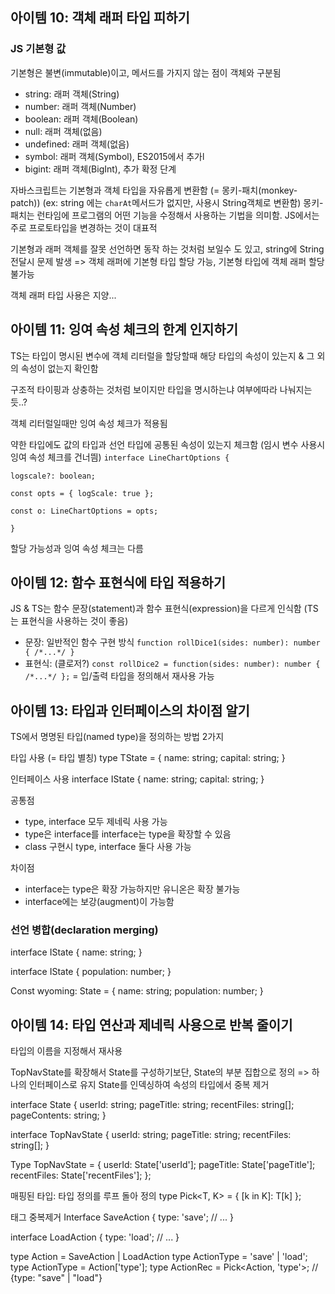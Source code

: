 ## 아이템 10: 객체 래퍼 타입 피하기

### JS 기본형 값

기본형은 불변(immutable)이고, 메서드를 가지지 않는 점이 객체와 구분됨

* string: 래퍼 객체(String)
* number: 래퍼 객체(Number)
* boolean: 래퍼 객체(Boolean)
* null: 래퍼 객체(없음)
* undefined: 래퍼 객체(없음)
* symbol: 래퍼 객체(Symbol), ES2015에서 추가l
* bigint: 래퍼 객체(BigInt), 추가 확정 단계

자바스크립트는 기본형과 객체 타입을 자유롭게 변환함 (= 몽키-패치(monkey-patch))
(ex: string 에는 `charAt`메서드가 없지만, 사용시 String객체로 변환함)
몽키-패치는 런타임에 프로그램의 어떤 기능을 수정해서 사용하는 기법을 의미함. JS에서는 주로 프로토타입을 변경하는 것이 대표적

기본형과 래퍼 객체를 잘못 선언하면 동작 하는 것처럼 보일수 도 있고, string에 String 전달시 문제 발생
=> 객체 래퍼에 기본형 타입 할당 가능, 기본형 타입에 객체 래퍼 할당 불가능

객체 래퍼 타입 사용은 지양...

## 아이템 11: 잉여 속성 체크의 한계 인지하기

TS는 타입이 명시된 변수에 객체 리터럴을 할당할때 해당 타입의 속성이 있는지 & 그 외의 속성이 없는지 확인함

구조적 타이핑과 상충하는 것처럼 보이지만 타입을 명시하는냐 여부에따라 나눠지는듯..?

객체 리터럴일때만 잉여 속성 체크가 적용됨

약한 타입에도 값의 타입과 선언 타입에 공통된 속성이 있는지 체크함 (임시 변수 사용시 잉여 속성 체크를 건너띔)
`interface LineChartOptions {`

`logscale?: boolean;`

`const opts = { logScale: true };`

`const o: LineChartOptions = opts;`

`}`

할당 가능성과 잉여 속성 체크는 다름

## 아이템 12: 함수 표현식에 타입 적용하기

JS & TS는 함수 문장(statement)과 함수 표현식(expression)을 다르게 인식함 (TS는 표현식을 사용하는 것이 좋음)

* 문장: 일반적인 함수 구현 방식 `function rollDice1(sides: number): number { /*...*/ }`
* 표현식: (클로저?) `const rollDice2 = function(sides: number): number { /*...*/ };` = 입/출력 타입을 정의해서 재사용 가능

## 아이템 13: 타입과 인터페이스의 차이점 알기

TS에서 명명된 타입(named type)을 정의하는 방법 2가지

타입 사용 (= 타입 별칭)
type TState = {
	name: string;
	capital: string;
}

인터페이스 사용
interface IState {
	name: string;
	capital: string;
}

공통점

* type, interface 모두 제네릭 사용 가능
* type은 interface를 interface는 type을 확장할 수 있음
* class 구현시 type, interface 둘다 사용 가능

차이점

* interface는 type은 확장 가능하지만 유니온은 확장 불가능
* interface에는 보강(augment)이 가능함

### 선언 병합(declaration merging)
interface IState {
	name: string;
}

interface IState {
	population: number;
}

Const wyoming: State = {
	name: string;
	population: number;
}

## 아이템 14: 타입 연산과 제네릭 사용으로 반복 줄이기

타입의 이름을 지정해서 재사용

TopNavState를 확장해서 State를 구성하기보단, State의 부분 집합으로 정의 => 하나의 인터페이스로 유지
State를 인덱싱하여 속성의 타입에서 중복 제거 

interface State {
	userId: string;
	pageTitle: string;
	recentFiles: string[];
	pageContents: string;
}

interface TopNavState {
	userId: string;
	pageTitle: string;
	recentFiles: string[];
}

Type TopNavState = {
	userId: State['userId'];
	pageTitle: State['pageTitle'];
	recentFiles: State['recentFiles'];
};

매핑된 타입: 타입 정의를 루프 돌아 정의
type Pick<T, K> = { [k in K]: T[k] };

태그 중복제거
Interface SaveAction {
	type: 'save';
	// ...
}

interface LoadAction {
	type: 'load';
	// ...
} 

type Action = SaveAction | LoadAction
type ActionType = 'save' | 'load';
type ActionType = Action['type'];
type ActionRec = Pick<Action, 'type'>; // {type: "save" | "load"}